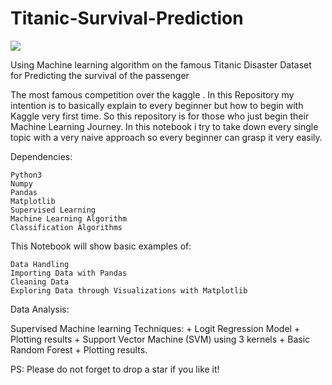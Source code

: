 # Titanic-Survival-Prediction

<img src="https://images8.alphacoders.com/405/405029.jpg">

Using Machine learning algorithm on the famous Titanic Disaster Dataset for Predicting the survival of the passenger
                                                                    
The most famous competition over the kaggle . In this Repository my intention is to basically explain to every beginner but how to begin with Kaggle very first time. So this repository is for those who just begin their Machine Learning Journey. In this notebook i try to take down every single topic with a very naive approach so every beginner can grasp it very easily.

Dependencies:

    Python3
    Numpy
    Pandas
    Matplotlib
    Supervised Learning
    Machine Learning Algorithm
    Classification Algorithms
    
This Notebook will show basic examples of:

    Data Handling
    Importing Data with Pandas
    Cleaning Data
    Exploring Data through Visualizations with Matplotlib

Data Analysis:

Supervised Machine learning Techniques: + Logit Regression Model + Plotting results + Support Vector Machine (SVM) using 3 kernels + Basic Random Forest + Plotting results.

PS: Please do not forget to drop a star if you like it!
